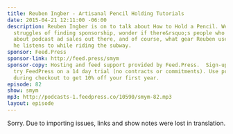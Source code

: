 ```yaml
---
title: Reuben Ingber - Artisanal Pencil Holding Tutorials
date: 2015-04-21 12:11:00 -06:00
description: Reuben Ingber is on to talk about How to Hold a Pencil. We discuss the
  struggles of finding sponsorship, wonder if there&rsquo;s people who want to learn
  about podcast ad sales out there, and of course, what gear Reuben uses and the podcasts
  he listens to while riding the subway.
sponsor: Feed.Press
sponsor-link: http://feed.press/smym
sponsor-copy: Hosting and feed support provided by Feed.Press.  Sign-up today and
  try FeedPress on a 14 day trial (no contracts or commitments). Use promo code "smym"
  during checkout to get 10% off your first year.
episode: 82
show: smym
mp3: http://podcasts-1.feedpress.co/10590/smym-82.mp3
layout: episode
---
```


Sorry. Due to importing issues, links and show notes were lost in translation.
